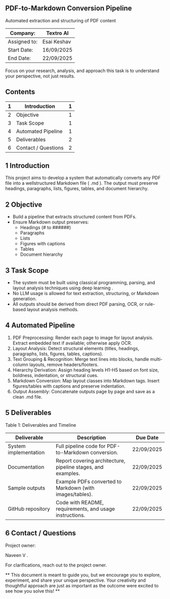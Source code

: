 ## PDF-to-Markdown Conversion Pipeline

Automated extraction and structuring of PDF content

| Company:     | Textro AI   |
| ------------ | ----------- |
| Assigned to: | Esai Keshav |
| Start Date:  | 16/09/2025  |
| End Date:    | 22/09/2025  |

Focus on your research, analysis, and approach this task is to understand your perspective, not just results.

## Contents

| 1   | Introduction        | 1   |
| --- | ------------------- | --- |
| 2   | Objective           | 1   |
| 3   | Task Scope          | 1   |
| 4   | Automated Pipeline  | 1   |
| 5   | Deliverables        | 2   |
| 6   | Contact / Questions | 2   |

## 1 Introduction

This project aims to develop a system that automatically converts any PDF file into a wellstructured Markdown file ( .md ). The output must preserve headings, paragraphs, lists, figures, tables, and document hierarchy.

## 2 Objective

- Build a pipeline that extracts structured content from PDFs.
- Ensure Markdown output preserves:
  - Headings (# to ######)
  - Paragraphs
  - Lists
  - Figures with captions
  - Tables
  - Document hierarchy

## 3 Task Scope

- The system must be built using classical programming, parsing, and layout analysis techniques using deep learning .
- No LLM usage is allowed for text extraction, structuring, or Markdown generation.
- All outputs should be derived from direct PDF parsing, OCR, or rule-based layout analysis methods.

## 4 Automated Pipeline

1. PDF Preprocessing: Render each page to image for layout analysis. Extract embedded text if available; otherwise apply OCR.
2. Layout Analysis: Detect structural elements (titles, headings, paragraphs, lists, figures, tables, captions).
3. Text Grouping &amp; Recognition: Merge text lines into blocks, handle multi-column layouts, remove headers/footers.
4. Hierarchy Derivation: Assign heading levels H1-H5 based on font size, boldness, indentation, or structural cues.
5. Markdown Conversion: Map layout classes into Markdown tags. Insert figures/tables with captions and preserve indentation.
6. Output Assembly: Concatenate outputs page by page and save as a clean .md file.

## 5 Deliverables

Table 1: Deliverables and Timeline

| Deliverable           | Description                                                  | Due Date   |
| --------------------- | ------------------------------------------------------------ | ---------- |
| System implementation | Full pipeline code for PDF-to-Markdown conversion.           | 22/09/2025 |
| Documentation         | Report covering architecture, pipeline stages, and examples. | 22/09/2025 |
| Sample outputs        | Example PDFs converted to Markdown (with images/tables).     | 22/09/2025 |
| GitHub repository     | Code with README, requirements, and usage instructions.      | 22/09/2025 |

## 6 Contact / Questions

Project owner:

Naveen V .

For clarifications, reach out to the project owner.

** This document is meant to guide you, but we encourage you to explore, experiment, and share your unique perspective. Your creativity and thoughtful approach are just as important as the outcome were excited to see how you solve this! **
